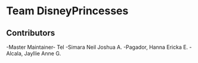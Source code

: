 # Team DisneyPrincesses
## Contributors
-Master Maintainer- Tel
-Simara Neil Joshua A.
-Pagador, Hanna Ericka E.
-Alcala, Jayllie Anne G.
